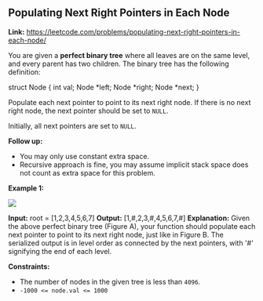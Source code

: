 ## Populating Next Right Pointers in Each Node

**Link:** https://leetcode.com/problems/populating-next-right-pointers-in-each-node/

You are given a **perfect binary tree** where all leaves are on the same level, and every parent has two children. The binary tree has the following definition:

struct Node {
  int val;
  Node \*left;
  Node \*right;
  Node \*next;
}

Populate each next pointer to point to its next right node. If there is no next right node, the next pointer should be set to `NULL`.

Initially, all next pointers are set to `NULL`.

**Follow up:**

*   You may only use constant extra space.
*   Recursive approach is fine, you may assume implicit stack space does not count as extra space for this problem.

**Example 1:**

![](https://assets.leetcode.com/uploads/2019/02/14/116_sample.png)

**Input:** root = \[1,2,3,4,5,6,7\]
**Output:** \[1,#,2,3,#,4,5,6,7,#\]
**Explanation:** Given the above perfect binary tree (Figure A), your function should populate each next pointer to point to its next right node, just like in Figure B. The serialized output is in level order as connected by the next pointers, with '#' signifying the end of each level.

**Constraints:**

*   The number of nodes in the given tree is less than `4096`.
*   `-1000 <= node.val <= 1000`